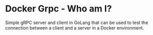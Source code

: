 # Docker Grpc - Who am I?

Simple gRPC server and client in GoLang that can be used to test the connection between a client and a server in a
Docker environment.

